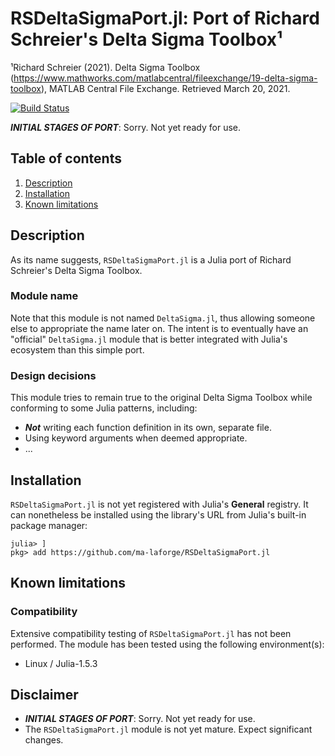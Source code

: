 <!-- Reference-style links to make tables & lists more readable -->
[Gallery]: <https://github.com/ma-laforge/FileRepo/tree/master/SignalProcessing/sampleplots/README.md>
[CMDimDataJL]: <https://github.com/ma-laforge/CMDimData.jl>
[InspectDRJL]: <https://github.com/ma-laforge/InspectDR.jl>


# RSDeltaSigmaPort.jl: Port of Richard Schreier's Delta Sigma Toolbox&sup1;

&sup1;Richard Schreier (2021). Delta Sigma Toolbox (<https://www.mathworks.com/matlabcentral/fileexchange/19-delta-sigma-toolbox>), MATLAB Central File Exchange. Retrieved March 20, 2021.

[![Build Status](https://github.com/ma-laforge/RSDeltaSigmaPort.jl/workflows/CI/badge.svg)](https://github.com/ma-laforge/RSDeltaSigmaPort.jl/actions?query=workflow%3ACI)


***INITIAL STAGES OF PORT***: Sorry. Not yet ready for use.

## Table of contents

 1. [Description](#Description)
 1. [Installation](#Installation)
 1. [Known limitations](#KnownLimitations)


<a name="Description"></a>
## Description
As its name suggests, `RSDeltaSigmaPort.jl` is a Julia port of Richard Schreier's Delta Sigma Toolbox.

### Module name
Note that this module is not named `DeltaSigma.jl`, thus allowing someone else to appropriate the name later on. The intent is to eventually have an "official" `DeltaSigma.jl` module that is better integrated with Julia's ecosystem than this simple port.

### Design decisions
This module tries to remain true to the original Delta Sigma Toolbox while conforming to some Julia patterns, including:
 - ***Not*** writing each function definition in its own, separate file.
 - Using keyword arguments when deemed appropriate.
 - ...

<a name="Installation"></a>
## Installation

`RSDeltaSigmaPort.jl` is not yet registered with Julia's **General** registry.
It can nonetheless be installed using the library's URL from Julia's built-in package manager:

```julia-repl
julia> ]
pkg> add https://github.com/ma-laforge/RSDeltaSigmaPort.jl
```

<a name="KnownLimitations"></a>
## Known limitations

### Compatibility

Extensive compatibility testing of `RSDeltaSigmaPort.jl` has not been performed.  The module has been tested using the following environment(s):

- Linux / Julia-1.5.3

## Disclaimer

 - ***INITIAL STAGES OF PORT***: Sorry. Not yet ready for use.
 - The `RSDeltaSigmaPort.jl` module is not yet mature.  Expect significant changes.
